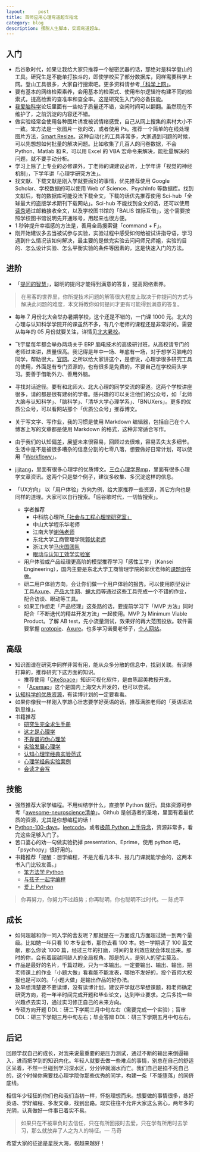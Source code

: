 ```yaml
---
layout:     post
title: 首师应用心理弯道超车指北
category: blog
description: 摆脱人生脚本，实现弯道超车。
---
```


## 入门
* 后谷歌时代，如果让我给大家只推荐一个秘密武器的话，那绝对是科学登山的工具。研究生是不能单打独斗的，即使学校买了部分数据库，同样需要科学上网。登山工具很多，大家自行搜索吧。更多资料请参考[「科学上网」](https://www.notion.so/ca14b73504a94eff94a3ba522728214a)。
* 要有基本的网络检索素养，会用基本的检索式、使用布尔逻辑符构建不同的检索式，提高检索的查准率和查全率。这是研究生入门的必备技能。
* [我爱脑科学](http://52brain.com)论坛里面有一些帖子质量还不错，空闲时间可以翻翻。虽然现在不维护了，之前沉淀的内容还不错。
* 做实验经常会使用各种图片诱发被试情绪感受，自己从网上搜集的素材大小不一致。笨方法是一张图片一张的改，或者使用 Ps。推荐一个简单的在线处理图片方法，[Smart Resize](http://www.smartresize.com)。这种自动化的工具非常多，大家遇到问题的时候，可以先想想如何批量的解决问题。比如收集了几百人的问卷数据，不会 Python、Matlab 和 R，可以用 Excel 的 VBA 宏命令来解决，能批量解决的问题，就不要手动分析。
* 学习上除了上专业的必修课外，丁老师的课建议必听，上学年讲「视觉的神经机制」，下学年讲「心理学研究方法」。
* 找文献、下载文献是刚入学就要面对的事情，优先推荐使用 Google Scholar、学校数据的可以使用 Web of Science、PsychInfo 等数据库。找到文献后，有的数据库可能没法下载全文，下载的话优先推荐使用 Sci-hub「全球最大的盗版学术期刊下载网站」。Sci-hub 不能找到全文的话，还可以使用[读秀](http://www.duxiu.com)通过邮箱接收全文，以及学校图书馆的「BALIS 馆际互借」，这个需要按照学校图书馆说明先开通账号，用起来也很方便。
* 1 秒钟提升幸福感的方法是，善用全局搜索键「command + F」。
* 刚开始建议多去当被试参与实验，实验过程中感受如何给被试讲指导语，学习遇到什么情况该如何解决，最主要的是做完实验去问问师兄师姐，实验的目的、怎么设计实验、怎么平衡实验的条件等因素的，这是快速入门的方法。

## 进阶
* 「[提问的智慧](https://github.com/tvvocold/How-To-Ask-Questions-The-Smart-Way)」，聪明的提问才能得到满意的答复，提高网络素养。

> 在黑客的世界里，你所提技术问题的解答很大程度上取决于你提问的方式与解决此问题的难度，本文将教你如何提问才更有可能得到满意的答复。

* 每年 7 月份北大会举办暑期学校，这个还是不错的，一门课 1000 元。北大的心理与认知科学学院开的课虽然不多，有几个老师的课程还是非常好的。需要从每年的 05 月份就要关注，详情见[北大暑校](http://summer.pku.edu.cn)。
* 飞宇星每年都会举办两场关于 ERP 脑电技术的高级研讨班，从高校请专门的老师过来讲，质量很高。我记得是年中一场、年底有一场，对于想学习脑电的同学，帮助很大。[官网](http://www.fistar.com.cn)。之所以给大家讲这个，是想说，心理学很多研究工具的使用，外面是有专门资源的，也有很多是免费的，不要自己在学校闷头学习。要善于借助外力、善用外脑。
* 寻找对话途径。要有和北师大、北大心理的同学交流的渠道。这两个学校讲座很多，请的都是很有建树的学者。感兴趣的可以关注他们的公众号，如「北师大脑与认知科学」、「脑科学」、「清华大学心理学系」、「BNUXers」。更多的优质公众号，可以看网站那个「优质公众号」推荐博文。
* 关于写文字、写作业，我的习惯是使用 Markdown 编辑器，包括自己在个人博客上写的文章都是使用 Markdown 的格式，这种非常适合写作。
* 由于我们的认知偏差，展望未来很容易，回顾过去很难，容易丢失太多细节。生活中是不是被很多嘈杂的信息分割的七零八落，想要做好日常计划，可以使用「[Workflowy](https://workflowy.com/downloads/windows/)」。
* [jijitang](http://www.jijitang.com/article#)，里面有很多心理学的优质博文。[三仓心理学界mp](https://mp.sohu.com/profile?xpt=c29odW1wcHJ1aTR3QHNvaHUuY29t&_f=index_pagemp_1)，里面有很多心理学文章资讯。这两个只是举个例子，建议多收集、多沉淀这样的信息。

* 「UX方向」
以「用户体验」方向为例，给大家推荐一些资源，其它方向也是同样的道理。大家可以自行搜索。「后谷歌时代，一切皆搜索」。
    * 学者推荐
        - 中科院心理所[「社会与工程心理学研究室」](http://www.psych.cas.cn/jgsz/kyxt/shehuiyugongcheng/)
        - 中山大学程乐华老师
        - 江南大学[谢伟老师](http://sodcn.jiangnan.edu.cn/info/1081/2283.htm)
        - 东北大学工商管理学院[郭伏老师](http://sba.neu.edu.cn/NewNeu/Teacher.aspx?teacherId=531)
        - 浙江大学[马庆国团队](http://www.cma.zju.edu.cn/neuromanagementlab/index.php/zh_directions_index_id_6.html)
        - [眼动与认知工效学实验室](http://mazhuanglab.org/index.html)
    * 用户体验或产品经理更高阶的模型推荐学习「感性工学」（Kansei Engineering），国内主要是东北大学工商管理学院的郭伏老师的[课题组](http://sba.neu.edu.cn/neu/index/Tea_personal.asp?teacherId=531)在做。
    * 研二用户体验方向，会让你们做一个用户体验的报告。可以使用原型设计工具[Axure](https://www.axure.com)、[产品大牛网](http://www.pmdaniu.com)、[蝉大师](https://www.chandashi.com)等通过这些工具完成一个不错的作业，配合访谈、眼动等工具。
    * 如果工作想走「产品经理」这条路的话，要提前学习下「MVP 方法」同时配合「不断迭代的精益开发方法」一起使用。MVP 为 Minimum Viable Product。了解 AB test，先小流量测试，效果好的再大范围投放。软件需要掌握 [protopie](http://www.protopie.cn/)、[Axure](https://www.axure.com)。也多学习诺曼老爷子，[个人网站](https://jnd.org/)。    

## 高级
* 知识图谱在研究中同样非常有用，能从众多分散的信息中，找到关联。有读博打算的，推荐研究下这方面的知识。
    - 推荐使用「[CiteSpace](http://cluster.cis.drexel.edu/~cchen/citespace/)」知识可视化软件，是由陈超美教授开发。
    - 「[Acemap](https://www.acemap.info/)」这个是国内上海交大开发的，也可以尝试。
* [认知科学的优质资源](http://gocognitive.net/)，有读博计划的一定要看看。
* 如果你像我一样刚入学雄心壮志要学好英语的话，推荐满胜老师的「英语语法新思维」。
* 书籍推荐
    - [研究生完全求生手册](https://book.douban.com/subject/27108502/)
    - [这才是心理学](https://book.douban.com/subject/26686251/)
    - [不靠谱的伪心理学](https://book.douban.com/subject/25733589/)
    - [实验发展心理学](http://product.dangdang.com/25225808.html)
    - [认知心理学经典实验范式](https://book.douban.com/subject/34827650/)
    - [心理学经典实验案例](http://product.dangdang.com/23285343.html)
    - [会读才会写](https://book.douban.com/subject/26655043/)

## 技能
* 强烈推荐大家学编程。不用纠结学什么，直接学 Python 就行。具体资源可参考「[awesome-neuroscience清单](https://github.com/analyticalmonk/awesome-neuroscience)」。Github 是创造者的圣地，里面有着最优质的资源，尤其是你想编程的话！
* [Python-100-days](https://github.com/jackfrued/Python-100-Days)，[leetcode](https://leetcode-cn.com/problemset/all/)。或者[极简 Python 上手导念](http://wiki.zoomquiet.io/pythonic/MinimalistPyStart)，资源非常多，看完这些足够入门了。
* 苦口婆心的劝一句做实验扔掉 presentation、Eprime，使用 python 吧，「psychopy」很好用的。
* 书籍推荐「提醒：想学编程，不是光看几本书、报几门课就能学会的，这两本书入门比较友善。」
    - [笨方法学 Python](https://book.douban.com/subject/26264642/)
    - [与孩子一起学编程](https://book.douban.com/subject/5338024/)
    - [爱上 Python](https://book.douban.com/subject/26807339/)
> 你再努力，你努力不过趋势；你再聪明，你也聪明不过时代。— 陈虎平
    
## 成长
* 如何超越和你一同入学的舍友呢？那就是在一方面或几方面超过她一到两个量级。比如她一年只看 10 本专业书，那你去看 100 本。她一学期读了 100 篇文献，那么你读 1000 篇，经过三年的打磨，时间的复利效应就会体现出来。那时的你，会有着超越同龄人的全局视角。那是的人，是别人的望尘莫及。
* 作品是最好的名片，千篇过眼，只为一本输出。一定要输出、输出、输出，把老师课上的作业「小题大做」看看能不能发表，哪怕不发好的，投个首师大校报也是可以的。「小题大做」是输出作品的好办法。
* 及早想清楚要不要读博，没有读博计划，建议开学就尽早想课题，和老师确定研究方向，花一年半时间完成开题和毕业论文，达到毕业要求。之后多找一些兴趣点去实习，通过实习修正自己的未来方向。
* 专硕方向开题 DDL：研二下学期三月中旬左右（需要完成一个实验）；盲审 DDL：研三下学期三月中旬左右；毕业答辩 DDL：研三下学期五月中旬左右。

## 后记
回顾学叔自己的成长，对我来说最重要的是压力测试，通过不断的输出来倒逼输入，进而把学到的知识内化。年轻人就要去做一些难点的事情，别总在自己的舒适区呆着，不然一旦碰到学习深水区，分分钟就溺水而亡。我们自己是掐不死自己的，这个时候你需要找心理学院你那些优秀的同学，构建一条「不能堕落」的同侪底线。

相信年少轻狂的你们也和我们当初一样，怀抱理想而来。想要做的事情很多，练好英语、学好编程、多发文章，找到出路。现实往往不允许大家这么贪心，两年多的光阴，认真做好一件事已着实不易。

> 如果只在不被辜负时去信任，只在有所回报时去爱，只在学有所用时去学习，那么就放弃了人之为人的特征。— 马奇

希望大家的征途是星辰大海，祝越来越好！